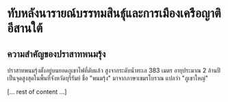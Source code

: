 # ทับหลังนารายณ์บรรทมสินธุ์และการเมืองเครือญาติอีสานใต้

## ความสำคัญของปราสาทพนมรุ้ง

ปราสาทพนมรุ้งตั้งอยู่บนยอดภูเขาไฟที่ดับแล้ว สูงจากระดับน้ำทะเล 383 เมตร อายุประมาณ 2 ล้านปี เป็นจุดสูงสุดในพื้นที่จังหวัดบุรีรัมย์ ชื่อ "พนมรุ้ง" มาจากภาษาเขมรโบราณ แปลว่า "ภูเขาใหญ่"

[... rest of content ...]